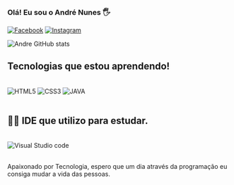 ### Olá! Eu sou o André Nunes 🖐️

[![Facebook](https://img.shields.io/badge/Facebook-1877F2?style=for-the-badge&logo=facebook&logoColor=white
)](https://www.facebook.com/osascolor.nunes.9)
[![Instagram](https://img.shields.io/badge/Instagram-E4405F?style=for-the-badge&logo=instagram&logoColor=white)](https://www.instagram.com/conserta.fone/)


![Andre GitHub stats](https://github-readme-stats.vercel.app/api?username=andrenunes&show_icons=true&theme=radical)

## Tecnologias que estou aprendendo!

<div style="display: inline_block"><br/>
 <img align="center" alt="HTML5" src="https://img.shields.io/badge/HTML5-E34F26?style=for-the-badge&logo=html5&logoColor=white">
 <img align="center" alt="CSS3" src="https://img.shields.io/badge/CSS3-1572B6?style=for-the-badge&logo=css3&logoColor=white">
 <img align="center" alt="JAVA" src="https://img.shields.io/badge/Java-ED8B00?style=for-the-badge&logo=java&logoColor=white">
</div>
<br/>

## 👩‍💻 IDE que utilizo para estudar.

<div style="display: inline_block"><br/>
 <img align="center" alt="Visual Studio code" src="https://img.shields.io/badge/Visual_Studio-5C2D91?style=for-the-badge&logo=visual%20studio&logoColor=white"> 
</div><br/>

Apaixonado por Tecnologia, espero que um dia através da programação eu consiga mudar a vida das pessoas.


